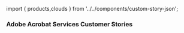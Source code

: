 import { products,clouds } from '../../components/custom-story-json';

<Hero slots="heading" layout="section" variant="fullwidth" customLayout className="herobgImage Hero-Banner"/>

### Adobe Acrobat Services Customer Stories

<ProductCardGrid clouds={clouds} products={products} showName={true} showDescription={true} interaction={true} buttonName="View" showBorder={true} imgHeight="1500" isCentered={true} theme="light" className="Download-sample-templates custom-stories-grid Customer-Stories"/>
